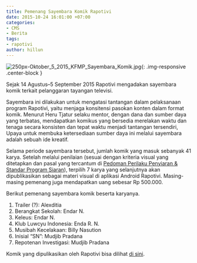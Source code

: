```yaml
---
title: Pemenang Sayembara Komik Rapotivi
date: 2015-10-24 16:01:00 +07:00
categories:
- CMS
- Berita
tags:
- rapotivi
author: hillun
---
```


![250px-Oktober_5_2015_KFMP_Sayembara_Komik.jpg](/uploads/250px-Oktober_5_2015_KFMP_Sayembara_Komik.jpg){: .img-responsive .center-block }

Sejak 14 Agustus–5 September 2015 Rapotivi mengadakan sayembara komik terkait pelanggaran tayangan televisi.

Sayembara ini dilakukan untuk mengatasi tantangan dalam pelaksanaan program Rapotivi, yaitu menjaga konsitensi pasokan konten dalam format komik. Menurut Heru Tjatur selaku mentor, dengan dana dan sumber daya yang terbatas, mendapatkan komikus yang bersedia merelakan waktu dan tenaga secara konsisten dan tepat waktu menjadi tantangan tersendiri, Upaya untuk membuka ketersediaan sumber daya ini melalui sayembara adalah sebuah ide kreatif.

Selama periode sayembara tersebut, jumlah komik yang masuk sebanyak 41 karya. Setelah melalui penilaian (sesuai dengan kriteria visual yang ditetapkan dan pasal yang tercantum di [Pedoman Perilaku Penyiaran & Standar Program Siaran](http://bit.ly/P3SPSpdf)), terpilih 7 karya yang selanjutnya akan dipublikasikan sebagai materi visual di aplikasi Android Rapotivi. Masing-masing pemenang juga mendapatkan uang sebesar Rp 500.000.

Berikut pemenang sayembara komik beserta karyanya. 

1. Trailer (?): Alexditia
2. Berangkat Sekolah: Endar N.
3. Keleus: Endar N.
4. Klub Luwcyu Indonesia: Enda R. N.
5. Musibah Kecelakaan: Billy Nasution
6. Inisial “SN”: Mudjib Pradana
7. Repotenan Investigasi: Mudjib Pradana

Komik yang dipulikasikan oleh Rapotivi bisa dilihat [di sini](http://rapotivi.org/index.php?r=home/komik&m=9&y=2015).